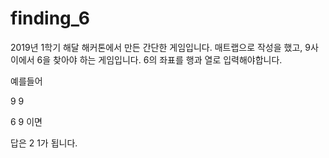 # finding_6

2019년 1학기 해달 해커톤에서 만든 간단한 게임입니다.
매트랩으로 작성을 했고, 9사이에서 6을 찾아야 하는 게임입니다.
6의 좌표를 행과 열로 입력해야합니다.

예를들어

9 9

6 9 이면

답은 2 1가 됩니다.
